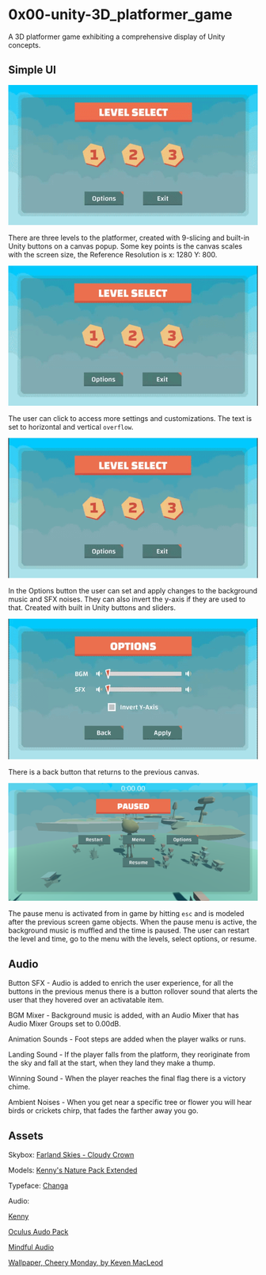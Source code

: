 # 0x00-unity-3D_platformer_game
 A 3D platformer game exhibiting a comprehensive display of Unity concepts.
 
## Simple UI
![Levels being clicked](https://raw.githubusercontent.com/szbrooks2017/0x00-unity-3D_platformer_game/main/Assets/Readme%20Assets/UI_levels_clicked.gif) 

There are three levels to the platformer, created with 9-slicing and built-in Unity buttons on a canvas popup. Some key points is the canvas scales with the screen size, the Reference Resolution is x: 1280 Y: 800.


![Options being clicked](https://raw.githubusercontent.com/szbrooks2017/0x00-unity-3D_platformer_game/main/Assets/Readme%20Assets/UI_levels_clicked_1.1.gif) 

The user can click to access more settings and customizations. The text is set to horizontal and vertical `overflow`. 


![Options button](https://raw.githubusercontent.com/szbrooks2017/0x00-unity-3D_platformer_game/main/Assets/Readme%20Assets/UI_options_button.gif) 

In the Options button the user can set and apply changes to the background music and SFX noises. They can also invert the y-axis if they are used to that. Created with built in Unity buttons and sliders. 


![Settings](https://raw.githubusercontent.com/szbrooks2017/0x00-unity-3D_platformer_game/main/Assets/Readme%20Assets/UI_options_clicked.gif) 

There is a back button that returns to the previous canvas.


![Pause Menu](https://raw.githubusercontent.com/szbrooks2017/0x00-unity-3D_platformer_game/main/Assets/Readme%20Assets/Pause%20Menu.png) 

The pause menu is activated from in game by hitting `esc` and is modeled after the previous screen game objects. When the pause menu is active, the background music is muffled and the time is paused. The user can restart the level and time, go to the menu with the levels, select options, or resume.

## Audio
Button SFX - Audio is added to enrich the user experience, for all the buttons in the previous menus there is a button rollover sound that alerts the user that they hovered over an activatable item.

BGM Mixer - Background music is added, with an Audio Mixer that has Audio Mixer Groups set to 0.00dB.

Animation Sounds - Foot steps are added when the player walks or runs.

Landing Sound - If the player falls from the platform, they reoriginate from the sky and fall at the start, when they land they make a thump.

Winning Sound - When the player reaches the final flag there is a victory chime.

Ambient Noises - When you get near a specific tree or flower you will hear birds or crickets chirp, that fades the farther away you go.

## Assets
Skybox: [Farland Skies - Cloudy Crown](https://assetstore.unity.com/packages/2d/textures-materials/sky/farland-skies-cloudy-crown-60004)

Models: [Kenny's Nature Pack Extended](https://kenney.nl/assets/nature-pack-extended)

Typeface: [Changa](https://fonts.google.com/specimen/Changa)

Audio:

[Kenny](https://kenney.nl/)

[Oculus Audo Pack](https://developer.oculus.com/downloads/package/oculus-audio-pack-1/)

[Mindful Audio](https://mindful-audio.com/)

[Wallpaper, Cheery Monday, by Keven MacLeod](https://creativecommons.org/licenses/by/3.0/)
